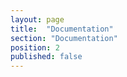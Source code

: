 ```yaml
---
layout: page
title:  "Documentation"
section: "Documentation"
position: 2
published: false
---
```


<script>
window.location.href = "docs/fixme"
</script>
